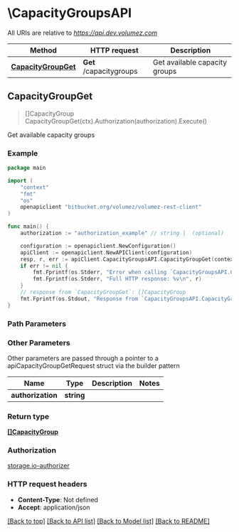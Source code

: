# \CapacityGroupsAPI

All URIs are relative to *https://api.dev.volumez.com*

Method | HTTP request | Description
------------- | ------------- | -------------
[**CapacityGroupGet**](CapacityGroupsAPI.md#CapacityGroupGet) | **Get** /capacitygroups | Get available capacity groups



## CapacityGroupGet

> []CapacityGroup CapacityGroupGet(ctx).Authorization(authorization).Execute()

Get available capacity groups

### Example

```go
package main

import (
	"context"
	"fmt"
	"os"
	openapiclient "bitbucket.org/volumez/volumez-rest-client"
)

func main() {
	authorization := "authorization_example" // string |  (optional)

	configuration := openapiclient.NewConfiguration()
	apiClient := openapiclient.NewAPIClient(configuration)
	resp, r, err := apiClient.CapacityGroupsAPI.CapacityGroupGet(context.Background()).Authorization(authorization).Execute()
	if err != nil {
		fmt.Fprintf(os.Stderr, "Error when calling `CapacityGroupsAPI.CapacityGroupGet``: %v\n", err)
		fmt.Fprintf(os.Stderr, "Full HTTP response: %v\n", r)
	}
	// response from `CapacityGroupGet`: []CapacityGroup
	fmt.Fprintf(os.Stdout, "Response from `CapacityGroupsAPI.CapacityGroupGet`: %v\n", resp)
}
```

### Path Parameters



### Other Parameters

Other parameters are passed through a pointer to a apiCapacityGroupGetRequest struct via the builder pattern


Name | Type | Description  | Notes
------------- | ------------- | ------------- | -------------
 **authorization** | **string** |  | 

### Return type

[**[]CapacityGroup**](CapacityGroup.md)

### Authorization

[storage.io-authorizer](../README.md#storage.io-authorizer)

### HTTP request headers

- **Content-Type**: Not defined
- **Accept**: application/json

[[Back to top]](#) [[Back to API list]](../README.md#documentation-for-api-endpoints)
[[Back to Model list]](../README.md#documentation-for-models)
[[Back to README]](../README.md)

